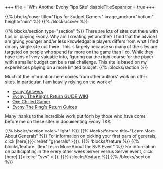 +++
title = 'Why Another Evony Tips Site'
disableTitleSeparator = true
+++

{{% blocks/cover title="Tips for Budget Gamers" image_anchor="bottom" height="min" %}}
{{% /blocks/cover %}}

{{% blocks/section type="section" %}}
There are lots of sites out there with tips on playing Evony.  Why am I
creating yet another?  I find that the advice I am giving younger and/or less
knowledgable players differs from what I find on any single site out there.
This is largely because so many of the sites are targeted on people who spend
far more on the game than I do.  While they have tons of very valuable info,
figuring out the right course for the player with a smaller budget can be a
real challenge.  This site is based on my experiences playing on a more limited
budget.
{{% /blocks/section %}}

Much of the information here comes from other authors' work on other sites.  In particular, I am heavily relying on the work of 
* [Evony Answers](https://www.evonyanswers.com/)
* [Evony: The King's Return GUIDE WIKI](https://evonyguidewiki.com/)
* [One Chilled Gamer](https://onechilledgamer.com/)
* [Evony The King's Return Guides](https://www.evonytkrguide.com/)

Many thanks to the incredible work put forth by those who have come before me on these sites in documenting Evony TKR. 

{{% blocks/section color="light" %}}
{{% blocks/feature title="Learn More About Generals" %}}
For information on picking your first pairs of generals, click [here]({{< relref "generals" >}}).
{{% /blocks/feature %}}
{{% blocks/feature title="Learn More About the SvS Event" %}}
For information on participating in the every other week Server versus Server event, click [here]({{< relref "svs" >}}).
{{% /blocks/feature %}}
{{% /blocks/section %}}

